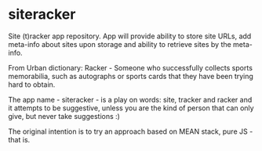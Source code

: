 # siteracker
Site (t)racker app repository. App will provide ability to store site URLs, add meta-info about sites upon storage and ability to retrieve sites by the meta-info.

From Urban dictionary: 
Racker - Someone who successfully collects sports memorabilia, such as autographs or sports cards that they have been trying hard to obtain.

The app name - siteracker - is a play on words: site, tracker and racker and it attempts to be suggestive, unless you are the kind of person that can only give, but never take suggestions :)

The original intention is to try an approach based on MEAN stack, pure JS - that is.
